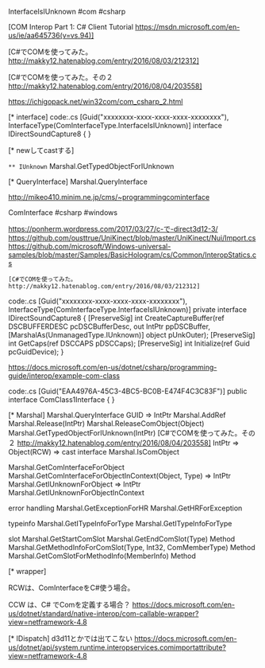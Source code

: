 InterfaceIsIUnknown
#com #csharp

[COM Interop Part 1: C# Client Tutorial https://msdn.microsoft.com/en-us/ie/aa645736(v=vs.94)]

[C#でCOMを使ってみた。 http://makky12.hatenablog.com/entry/2016/08/03/212312]

[C#でCOMを使ってみた。その２ http://makky12.hatenablog.com/entry/2016/08/04/203558]

https://ichigopack.net/win32com/com_csharp_2.html

[* interface]
code:.cs
 [Guid("xxxxxxxx-xxxx-xxxx-xxxx-xxxxxxxx"), InterfaceType(ComInterfaceType.InterfaceIsIUnknown)]
 interface IDirectSoundCapture8
 {
 }

[* newしてcastする]

`** IUnknown`
Marshal.GetTypedObjectForIUnknown

[* QueryInterface]
Marshal.QueryInterface

http://mikeo410.minim.ne.jp/cms/~programmingcominterface


ComInterface
#csharp #windows

https://ponherm.wordpress.com/2017/03/27/c-で-direct3d12-3/
https://github.com/ousttrue/UniKinect/blob/master/UniKinect/Nui/Import.cs
https://github.com/microsoft/Windows-universal-samples/blob/master/Samples/BasicHologram/cs/Common/InteropStatics.cs

	[C#でCOMを使ってみた。 http://makky12.hatenablog.com/entry/2016/08/03/212312]
code:.cs
 [Guid("xxxxxxxx-xxxx-xxxx-xxxx-xxxxxxxx"), InterfaceType(ComInterfaceType.InterfaceIsIUnknown)]
 private interface IDirectSoundCapture8
 {
     [PreserveSig]
     int CreateCaptureBuffer(ref DSCBUFFERDESC pcDSCBufferDesc, out IntPtr ppDSCBuffer, [MarshalAs(UnmanagedType.IUnknown)] object pUnkOuter);
     [PreserveSig]
     int GetCaps(ref DSCCAPS pDSCCaps);
     [PreserveSig]
     int Initialize(ref Guid pcGuidDevice);
 }

https://docs.microsoft.com/en-us/dotnet/csharp/programming-guide/interop/example-com-class

code:.cs
     [Guid("EAA4976A-45C3-4BC5-BC0B-E474F4C3C83F")]
     public interface ComClass1Interface
     {
     }

[* Marshal]
	Marshal.QueryInterface
		GUID => IntPtr
	Marshal.AddRef
 Marshal.Release(IntPtr)
 Marshal.ReleaseComObject(Object)
	Marshal.GetTypedObjectForIUnknown(IntPtr)
		[C#でCOMを使ってみた。その２ http://makky12.hatenablog.com/entry/2016/08/04/203558]
		IntPtr => Object(RCW) => cast interface
	Marshal.IsComObject

 Marshal.GetComInterfaceForObject
	Marshal.GetComInterfaceForObjectInContext(Object, Type)
		=> IntPtr
	Marshal.GetIUnknownForObject
		=> IntPtr
	Marshal.GetIUnknownForObjectInContext

error handling
	Marshal.GetExceptionForHR
	Marshal.GetHRForException

typeinfo
	Marshal.GetITypeInfoForType
	Marshal.GetITypeInfoForType

slot
	Marshal.GetStartComSlot
	Marshal.GetEndComSlot(Type) Method
	Marshal.GetMethodInfoForComSlot(Type, Int32, ComMemberType) Method
	Marshal.GetComSlotForMethodInfo(MemberInfo) Method


[* wrapper]

RCWは、ComInterfaceをC#使う場合。

CCW は、C# でComを定義する場合？
	https://docs.microsoft.com/en-us/dotnet/standard/native-interop/com-callable-wrapper?view=netframework-4.8

[* IDispatch]
d3d11とかでは出てこない
https://docs.microsoft.com/en-us/dotnet/api/system.runtime.interopservices.comimportattribute?view=netframework-4.8
